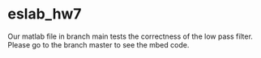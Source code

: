 # eslab_hw7
Our matlab file in branch main tests the correctness of the low pass filter.
Please go to the branch master to see the mbed code.
